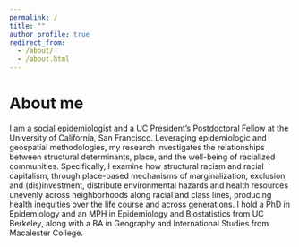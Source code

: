 ```yaml
---
permalink: /
title: ""
author_profile: true
redirect_from: 
  - /about/
  - /about.html
---
```



About me
======
I am a social epidemiologist and a UC President’s Postdoctoral Fellow at the University of California, San Francisco. Leveraging epidemiologic and geospatial methodologies, my research investigates the relationships between structural determinants, place, and the well-being of racialized communities. Specifically, I examine how structural racism and racial capitalism, through place-based mechanisms of marginalization, exclusion, and (dis)investment, distribute environmental hazards and health resources unevenly across neighborhoods along racial and class lines, producing health inequities over the life course and across generations. I hold a PhD in Epidemiology and an MPH in Epidemiology and Biostatistics from UC Berkeley, along with a BA in Geography and International Studies from Macalester College.  


